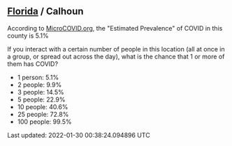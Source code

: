 
## [Florida](/united-states/florida) / Calhoun

According to [MicroCOVID.org](http://microcovid.org),
the "Estimated Prevalence" of COVID in this county is 5.1%

If you interact with a certain number of people in this location
(all at once in a group, or spread out across the day), what is the chance that
1 or more of them has COVID?

- 1 person: 5.1%
- 2 people: 9.9%
- 3 people: 14.5%
- 5 people: 22.9%
- 10 people: 40.6%
- 25 people: 72.8%
- 100 people: 99.5%

Last updated: 2022-01-30 00:38:24.094896 UTC
